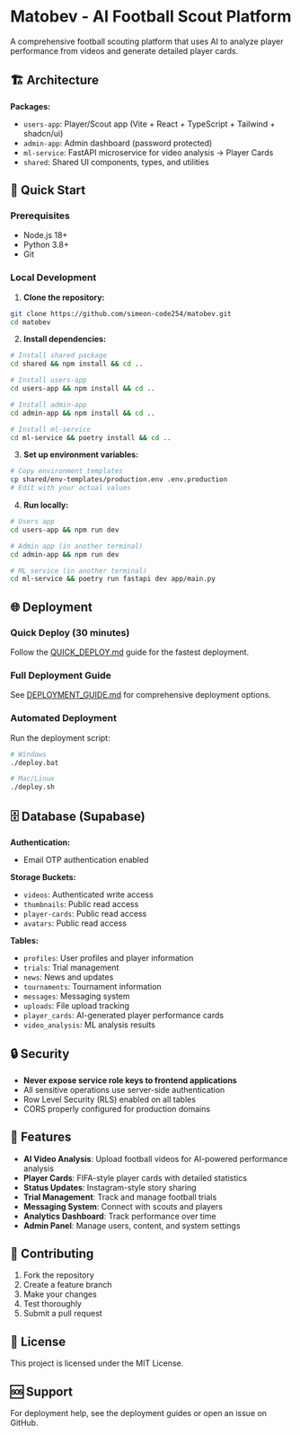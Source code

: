 # Matobev - AI Football Scout Platform

A comprehensive football scouting platform that uses AI to analyze player performance from videos and generate detailed player cards.

## 🏗️ Architecture

**Packages:**
- `users-app`: Player/Scout app (Vite + React + TypeScript + Tailwind + shadcn/ui)
- `admin-app`: Admin dashboard (password protected)
- `ml-service`: FastAPI microservice for video analysis → Player Cards
- `shared`: Shared UI components, types, and utilities

## 🚀 Quick Start

### Prerequisites
- Node.js 18+
- Python 3.8+
- Git

### Local Development

1. **Clone the repository:**
```bash
git clone https://github.com/simeon-code254/matobev.git
cd matobev
```

2. **Install dependencies:**
```bash
# Install shared package
cd shared && npm install && cd ..

# Install users-app
cd users-app && npm install && cd ..

# Install admin-app  
cd admin-app && npm install && cd ..

# Install ml-service
cd ml-service && poetry install && cd ..
```

3. **Set up environment variables:**
```bash
# Copy environment templates
cp shared/env-templates/production.env .env.production
# Edit with your actual values
```

4. **Run locally:**
```bash
# Users app
cd users-app && npm run dev

# Admin app (in another terminal)
cd admin-app && npm run dev

# ML service (in another terminal)
cd ml-service && poetry run fastapi dev app/main.py
```

## 🌐 Deployment

### Quick Deploy (30 minutes)
Follow the [QUICK_DEPLOY.md](QUICK_DEPLOY.md) guide for the fastest deployment.

### Full Deployment Guide
See [DEPLOYMENT_GUIDE.md](DEPLOYMENT_GUIDE.md) for comprehensive deployment options.

### Automated Deployment
Run the deployment script:
```bash
# Windows
./deploy.bat

# Mac/Linux
./deploy.sh
```

## 🗄️ Database (Supabase)

**Authentication:**
- Email OTP authentication enabled

**Storage Buckets:**
- `videos`: Authenticated write access
- `thumbnails`: Public read access
- `player-cards`: Public read access
- `avatars`: Public read access

**Tables:**
- `profiles`: User profiles and player information
- `trials`: Trial management
- `news`: News and updates
- `tournaments`: Tournament information
- `messages`: Messaging system
- `uploads`: File upload tracking
- `player_cards`: AI-generated player performance cards
- `video_analysis`: ML analysis results

## 🔒 Security

- **Never expose service role keys to frontend applications**
- All sensitive operations use server-side authentication
- Row Level Security (RLS) enabled on all tables
- CORS properly configured for production domains

## 📱 Features

- **AI Video Analysis**: Upload football videos for AI-powered performance analysis
- **Player Cards**: FIFA-style player cards with detailed statistics
- **Status Updates**: Instagram-style story sharing
- **Trial Management**: Track and manage football trials
- **Messaging System**: Connect with scouts and players
- **Analytics Dashboard**: Track performance over time
- **Admin Panel**: Manage users, content, and system settings

## 🤝 Contributing

1. Fork the repository
2. Create a feature branch
3. Make your changes
4. Test thoroughly
5. Submit a pull request

## 📄 License

This project is licensed under the MIT License.

## 🆘 Support

For deployment help, see the deployment guides or open an issue on GitHub.
